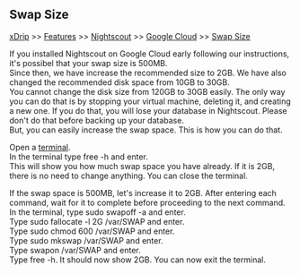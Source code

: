 ## Swap Size
[xDrip](../../README.md) >> [Features](../Features_page.md) >> [Nightscout](../Nightscout_page) >> [Google Cloud](./GoogleCloud.md) >> [Swap Size](./NS_SwapSize.md)  
  
If you installed Nightscout on Google Cloud early following our instructions, it's possibel that your swap size is 500MB.  
Since then, we have increase the recommended size to 2GB.  We have also changed the recommended disk space from 10GB to 30GB.  
You cannot change the disk size from 120GB to 30GB easily.  The only way you can do that is by stopping your virtual machine, deleting it, and creating a new one.  If you do that, you will lose your database in Nightscout.  Please don't do that before backing up your database.  
But, you can easily increase the swap space.  This is how you can do that.  
    
Open a [terminal](./Terminal).  
In the terminal type free -h and enter.  
This will show you how much swap space you have already.  If it is 2GB, there is no need to change anything.  You can close the terminal.  
  
If the swap space is 500MB, let's increase it to 2GB.  After entering each command, wait for it to complete before proceeding to the next command.    
In the terminal, type sudo swapoff -a and enter.  
Type sudo fallocate -l 2G /var/SWAP and enter.  
Type sudo chmod 600 /var/SWAP and enter.  
Type sudo mkswap /var/SWAP and enter.  
Type swapon /var/SWAP and enter.  
Type free -h.  It should now show 2GB.  You can now exit the terminal.  
  
